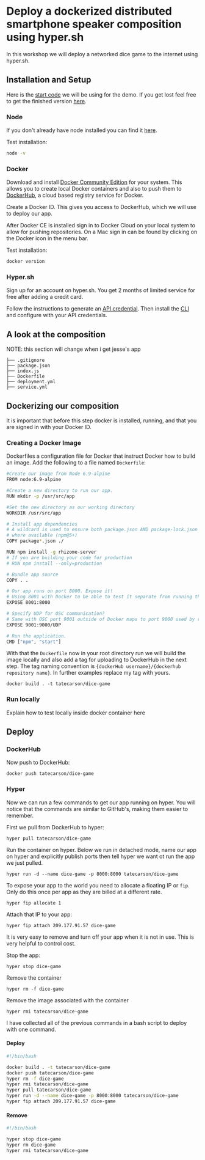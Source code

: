 # Deploy a dockerized distributed smartphone speaker composition using hyper.sh

In this workshop we will deploy a networked dice game to the internet using hyper.sh.

## Installation and Setup

Here is the [start code](https://github.com/tatecarson/chance-airports/archive/nime-workshop.zip) we will be using for the demo. If you get lost feel free to get the finished version [here](https://github.com/tatecarson/chance-airports/tree/master).

### Node

If you don't already have node installed you can find it [here](https://nodejs.org/en/).

Test installation:

```bash
node -v
```

### Docker

Download and install [Docker Community Edition](https://docs.docker.com/install/) for your system. This allows you to create local Docker containers and also to push them to [DockerHub](https://docs.docker.com/docker-hub/), a cloud based registry service for Docker.

Create a Docker ID. This gives you access to DockerHub, which we will use to deploy our app.

After Docker CE is installed sign in to Docker Cloud on your local system to allow for pushing repositories. On a Mac sign in can be found by clicking on the Docker icon in the menu bar.

Test installation:

```bash
docker version
```

### Hyper.sh

Sign up for an account on hyper.sh. You get 2 months of limited service for free after adding a credit card.

Follow the instructions to generate an [API credential](https://docs.hyper.sh/hyper/GettingStarted/generate_api_credential.html). Then install the [CLI](https://docs.hyper.sh/hyper/GettingStarted/install.html) and configure with your API credentials.

## A look at the composition

NOTE: this section will change when i get jesse's app

```
├── .gitignore
├── package.json
├── index.js
├── Dockerfile
├── deployment.yml
├── service.yml
```

## Dockerizing our composition

It is important that before this step docker is installed, running, and that you are signed in with your Docker ID.

### Creating a Docker Image

Dockerfiles a configuration file for Docker that instruct Docker how to build an image. Add the following to a file named `Dockerfile`:

```bash
#Create our image from Node 6.9-alpine
FROM node:6.9-alpine

#Create a new directory to run our app.
RUN mkdir -p /usr/src/app

#Set the new directory as our working directory
WORKDIR /usr/src/app

# Install app dependencies
# A wildcard is used to ensure both package.json AND package-lock.json are copied
# where available (npm@5+)
COPY package*.json ./

RUN npm install -g rhizome-server
# If you are building your code for production
# RUN npm install --only=production

# Bundle app source
COPY . .

# Our app runs on port 8000. Expose it!
# Using 8001 with Docker to be able to test it separate from running the server outside of Docker
EXPOSE 8001:8000

# Specify UDP for OSC communication?
# Same with OSC port 9001 outside of Docker maps to port 9000 used by rhizome
EXPOSE 9001:9000/UDP

# Run the application.
CMD ["npm", "start"]
```

With that the `Dockerfile` now in your root directory run we will build the image locally and also add a tag for uploading to DockerHub in the next step. The tag naming convention is `{dockerHub username}/{dockerhub repository name}`. In further examples replace my tag with yours.

```
docker build . -t tatecarson/dice-game
```

### Run locally

Explain how to test locally inside docker container here

## Deploy

### DockerHub

Now push to DockerHub:

```
docker push tatecarson/dice-game
```

### Hyper

Now we can run a few commands to get our app running on hyper. You will notice that the commands are similar to GitHub's, making them easier to remember.

First we pull from DockerHub to hyper:

`hyper pull tatecarson/dice-game`

Run the container on hyper. Below we run in detached mode, name our app on hyper and explicitly publish ports then tell hyper we want ot run the app we just pulled.

`hyper run -d --name dice-game -p 8000:8000 tatecarson/dice-game`

To expose your app to the world you need to allocate a floating IP or `fip`. Only do this once per app as they are billed at a different rate.

`hyper fip allocate 1`

Attach that IP to your app:

`hyper fip attach 209.177.91.57 dice-game`

It is very easy to remove and turn off your app when it is not in use. This is very helpful to control cost.

Stop the app:

`hyper stop dice-game`

Remove the container

`hyper rm -f dice-game`

Remove the image associated with the container

`hyper rmi tatecarson/dice-game`

I have collected all of the previous commands in a bash script to deploy with one command.

#### Deploy

```bash
#!/bin/bash

docker build . -t tatecarson/dice-game
docker push tatecarson/dice-game
hyper rm -f dice-game
hyper rmi tatecarson/dice-game
hyper pull tatecarson/dice-game
hyper run -d --name dice-game -p 8000:8000 tatecarson/dice-game
hyper fip attach 209.177.91.57 dice-game
```

#### Remove

```bash
#!/bin/bash

hyper stop dice-game
hyper rm dice-game
hyper rmi tatecarson/dice-game
```
